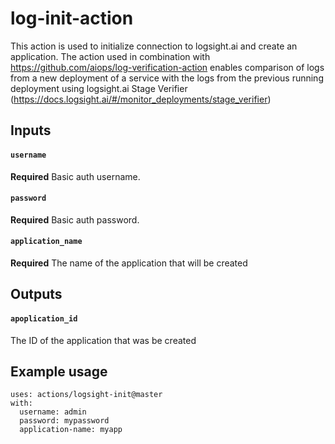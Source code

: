 # log-init-action

This action is used to initialize connection to logsight.ai and create an application. The action used in combination with https://github.com/aiops/log-verification-action enables comparison of logs from a new deployment of a service with the logs from the previous running deployment using
logsight.ai Stage Verifier (https://docs.logsight.ai/#/monitor_deployments/stage_verifier)

## Inputs
#### `username`
**Required**  Basic auth username.
#### `password`
**Required**  Basic auth password.
#### `application_name`
**Required** The name of the application that will be created

## Outputs

#### `apoplication_id`
The ID of the application that was be created

## Example usage

```
uses: actions/logsight-init@master
with:
  username: admin
  password: mypassword
  application-name: myapp
```